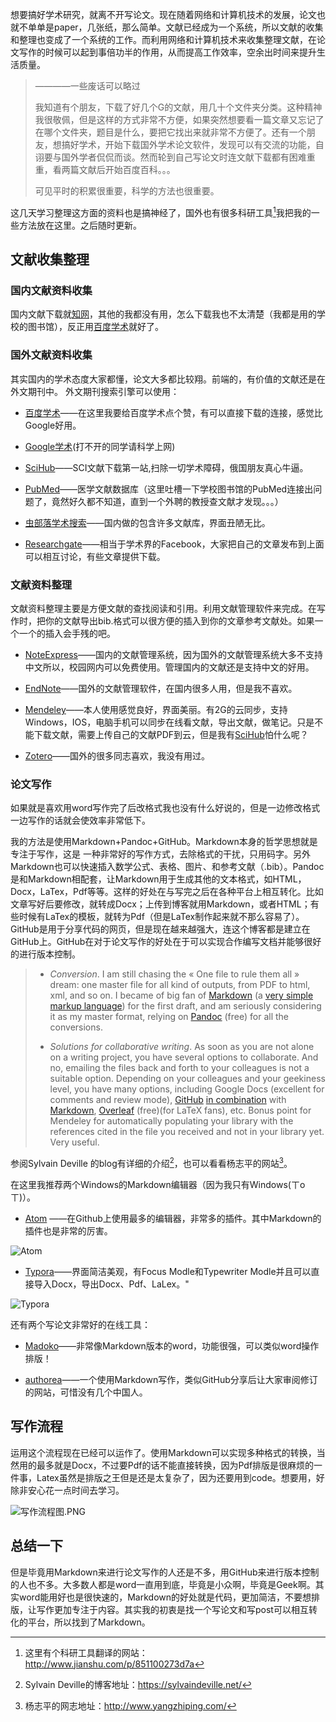 想要搞好学术研究，就离不开写论文。现在随着网络和计算机技术的发展，论文也就不单单是paper，几张纸，那么简单。文献已经成为一个系统，所以文献的收集和整理也变成了一个系统的工作。而利用网络和计算机技术来收集整理文献，在论文写作的时候可以起到事倍功半的作用，从而提高工作效率，空余出时间来提升生活质量。


>————一些废话可以略过  
>
>我知道有个朋友，下载了好几个G的文献，用几十个文件夹分类。这种精神我很敬佩，但是这样的方式非常不方便，如果突然想要看一篇文章又忘记了在哪个文件夹，题目是什么，要把它找出来就非常不方便了。还有一个朋友，想搞好学术，开始下载国外学术论文软件，发现可以有交流的功能，自诩要与国外学者侃侃而谈。然而轮到自己写论文时连文献下载都有困难重重，看两篇文献后开始百度百科。。。
>
>可见平时的积累很重要，科学的方法也很重要。

这几天学习整理这方面的资料也是搞神经了，国外也有很多科研工具[^1]我把我的一些方法放在这里。之后随时更新。

## 文献收集整理

### 国内文献资料收集

国内文献下载就[知网][]，其他的我都没有用，怎么下载我也不太清楚（我都是用的学校的图书馆），反正用[百度学术][]就好了。

### 国外文献资料收集

其实国内的学术态度大家都懂，论文大多都比较翔。前端的，有价值的文献还是在外文期刊中。
外文期刊搜索引擎可以使用：  

+ [百度学术][]——在这里我要给百度学术点个赞，有可以直接下载的连接，感觉比Google好用。

+ [Google学术][](打不开的同学请科学上网)

+ [SciHub][]——SCI文献下载第一站,扫除一切学术障碍，俄国朋友真心牛逼。

+ [PubMed][]——医学文献数据库（这里吐槽一下学校图书馆的PubMed连接出问题了，竟然好久都不知道，直到一个外聘的教授查文献才发现。。。）

+ [虫部落学术搜索][]——国内做的包含许多文献库，界面丑陋无比。

+ [Researchgate][]——相当于学术界的Facebook，大家把自己的文章发布到上面可以相互讨论，有些文章提供下载。

### 文献资料整理

文献资料整理主要是方便文献的查找阅读和引用。利用文献管理软件来完成。在写作时，把你的文献导出bib.格式可以很方便的插入到你的文章参考文献处。如果一个一个的插入会手残的吧。

+ [NoteExpress][]——国内的文献管理系统，因为国外的文献管理系统大多不支持中文所以，校园网内可以免费使用。管理国内的文献还是支持中文的好用。

+ [EndNote][]——国外的文献管理软件，在国内很多人用，但是我不喜欢。

+ [Mendeley][]——本人使用感觉良好，界面美丽。有2G的云同步，支持Windows，IOS，电脑手机可以同步在线看文献，导出文献，做笔记。只是不能下载文献，需要上传自己的文献PDF到云，但是我有[SciHub][]怕什么呢？

+ [Zotero][]——国外的很多同志喜欢，我没有用过。

### 论文写作

如果就是喜欢用word写作完了后改格式我也没有什么好说的，但是一边修改格式一边写作的话就会使效率非常低下。

我的方法是使用Markdown+Pandoc+GitHub。Markdown本身的哲学思想就是专注于写作，这是 一种非常好的写作方式，去除格式的干扰，只用码字。另外Markdown也可以快速插入数学公式、表格、图片、和参考文献（.bib）。Pandoc是和Markdown相配套，让Markdown用于生成其他的文本格式，如HTML，Docx，LaTex，Pdf等等。这样的好处在与写完之后在各种平台上相互转化。比如文章写好后要修改，就转成Docx；上传到博客就用Markdown，或者HTML；有些时候有LaTex的模板，就转为Pdf（但是LaTex制作起来就不那么容易了）。GitHub是用于分享代码的网页，但是现在越来越强大，连这个博客都是建立在GitHub上。GitHub在对于论文写作的好处在于可以实现合作编写文档并能够很好的进行版本控制。


>- *Conversion*. I am still chasing the « One file to rule them all » dream: one master file for all kind of outputs, from PDF to html, xml, and so on. I became of big fan of [Markdown](http://blog.martinfenner.org/2013/06/17/what-is-scholarly-markdown/) (a [very simple markup language](http://en.wikipedia.org/wiki/Markdown)) for the first draft, and am seriously considering it as my master format, relying on [Pandoc](http://johnmacfarlane.net/pandoc/) (free) for all the conversions.
>
>- *Solutions for collaborative writing*. As soon as you are not alone on a writing project, you have several options to collaborate. And no, emailing the files back and forth to your colleagues is not a suitable option. Depending on your colleagues and your geekiness level, you have many options, including Google Docs (excellent for comments and review mode), [GitHub](https://github.com/blog/1840-improving-github-for-science) [in combination](http://inundata.org/2012/06/01/markdown-and-the-future-of-collaborative-manuscript-writing/) with [Markdown](http://en.wikipedia.org/wiki/Markdown), [Overleaf](https://www.overleaf.com/) (free)(for LaTeX fans), etc. Bonus point for Mendeley for automatically populating your library with the references cited in the file you received and not in your library yet. Very useful.

参阅Sylvain Deville 的blog有详细的介绍[^2]，也可以看看杨志平的网站[^3]。

在这里我推荐两个Windows的Markdown编辑器（因为我只有Windows(ㄒoㄒ)）。

- [Atom](https://atom.io/) ——在Github上使用最多的编辑器，非常多的插件。其中Markdown的插件也是非常的厉害。

![Atom](https://ooo.0o0.ooo/2017/08/30/59a5d1527a1f1.gif)

* [Typora](https://www.typora.io/)——界面简洁美观，有Focus Modle和Typewriter Modle并且可以直接导入Docx，导出Docx、Pdf、LaLex。"

![Typora](https://i.loli.net/2017/08/30/59a5d13190696.gif)

还有两个写论文非常好的在线工具：

+ [Madoko](https://www.madoko.net/)——非常像Markdown版本的word，功能很强，可以类似word操作排版！

+ [authorea](https://www.authorea.com)——一个使用Markdown写作，类似GitHub分享后让大家审阅修订的网站，可惜没有几个中国人。

## 写作流程

运用这个流程现在已经可以运作了。使用Markdown可以实现多种格式的转换，当然用的最多就是Docx，不过要Pdf的话不能直接转换，因为Pdf排版是很麻烦的一件事，Latex虽然是排版之王但是还是太复杂了，因为还要用到code。想要用，好除非安心花一点时间去学习。

![写作流程图.PNG](https://i.loli.net/2017/08/30/59a5ece882a9a.png)

## 总结一下

但是毕竟用Markdown来进行论文写作的人还是不多，用GitHub来进行版本控制的人也不多。大多数人都是word一直用到底，毕竟是小众啊，毕竟是Geek啊。其实word能用好也是很快速的，Markdown的好处就是代码，更加简洁，不要想排版，让写作更加专注于内容。其实我的初衷是找一个写论文和写post可以相互转化的平台，所以找到了Markdown。





[^1]: 这里有个科研工具翻译的网站：http://www.jianshu.com/p/851100273d7a
[^2]: Sylvain Deville的博客地址：https://sylvaindeville.net/
[^3]: 杨志平的网志地址：http://www.yangzhiping.com/

[知网]:  http://www.cnki.net/
[百度学术]:  http://xueshu.baidu.com/
[Google学术]:  scholar.google.com/
[SciHub]:  http://sci-hub.io/
[PubMed]: https://www.ncbi.nlm.nih.gov/pubmed
[虫部落学术搜索]: http://scholar.chongbuluo.com/
[NoteExpress]: http://www.inoteexpress.com/aegean/
[EndNote]: http://endnote.com/
[Mendeley]: https://www.mendeley.com/
[Researchgate]: https://www.researchgate.net/home
[Zotero]: https://www.zotero.org/
